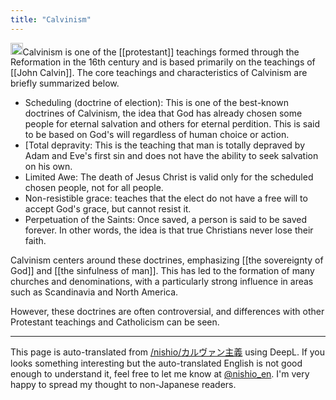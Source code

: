 ```yaml
---
title: "Calvinism"
---
```


<img src='https://scrapbox.io/api/pages/nishio-en/gpt/icon' alt='gpt.icon' height="19.5"/>Calvinism is one of the [[protestant]] teachings formed through the Reformation in the 16th century and is based primarily on the teachings of [[John Calvin]]. The core teachings and characteristics of Calvinism are briefly summarized below.
- Scheduling (doctrine of election): This is one of the best-known doctrines of Calvinism, the idea that God has already chosen some people for eternal salvation and others for eternal perdition. This is said to be based on God's will regardless of human choice or action.
- [Total depravity: This is the teaching that man is totally depraved by Adam and Eve's first sin and does not have the ability to seek salvation on his own.
- Limited Awe: The death of Jesus Christ is valid only for the scheduled chosen people, not for all people.
- Non-resistible grace: teaches that the elect do not have a free will to accept God's grace, but cannot resist it.
- Perpetuation of the Saints: Once saved, a person is said to be saved forever. In other words, the idea is that true Christians never lose their faith.

Calvinism centers around these doctrines, emphasizing [[the sovereignty of God]] and [[the sinfulness of man]]. This has led to the formation of many churches and denominations, with a particularly strong influence in areas such as Scandinavia and North America.

However, these doctrines are often controversial, and differences with other Protestant teachings and Catholicism can be seen.

---
This page is auto-translated from [/nishio/カルヴァン主義](https://scrapbox.io/nishio/カルヴァン主義) using DeepL. If you looks something interesting but the auto-translated English is not good enough to understand it, feel free to let me know at [@nishio_en](https://twitter.com/nishio_en). I'm very happy to spread my thought to non-Japanese readers.